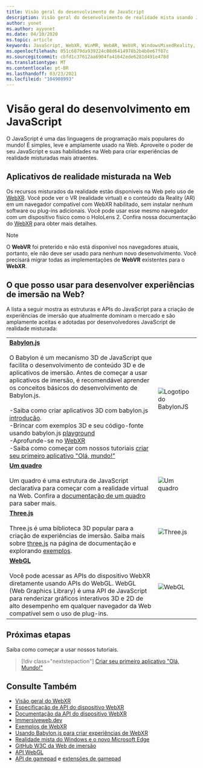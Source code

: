 ```yaml
---
title: Visão geral do desenvolvimento de JavaScript
description: Visão geral do desenvolvimento de realidade mista usando JavaScript para fones de ouvido de imersão Web, móvel e Windows.
author: yonet
ms.author: ayyonet
ms.date: 04/10/2020
ms.topic: article
keywords: JavaScript, WebXR, WinMR, WebAR, WebVR, WindowsMixedReality, HoloLens, Windows Mixed Reality, Web VR, Web XR, Web Mr, Web ar, 360, 360 vídeo, 360 vídeos, 360 Photo, 360 fotos, 360 conteúdo, imersão Web, imersão-Web, IW, immersiveweb
ms.openlocfilehash: 051c6079da939224c88d6414978b2b4b0e67f87c
ms.sourcegitcommit: cbfd1c37612aa6904fa41642ede6281d491e478d
ms.translationtype: MT
ms.contentlocale: pt-BR
ms.lasthandoff: 03/23/2021
ms.locfileid: "104908993"
---
```

# <a name="javascript-development-overview"></a>Visão geral do desenvolvimento em JavaScript

O JavaScript é uma das linguagens de programação mais populares do mundo! É simples, leve e amplamente usado na Web. Aproveite o poder de seu JavaScript e suas habilidades na Web para criar experiências de realidade misturadas mais atraentes.

## <a name="mixed-reality-applications-on-the-web"></a>Aplicativos de realidade misturada na Web

Os recursos misturados da realidade estão disponíveis na Web pelo uso de [WebXR](webxr-overview.md). Você pode ver o VR (realidade virtual) e o conteúdo da Reality (AR) em um navegador compatível com WebXR habilitado, sem instalar nenhum software ou plug-ins adicionais. Você pode usar esse mesmo navegador com um dispositivo físico como o HoloLens 2. Confira nossa documentação do [WebXR](webxr-overview.md) para obter mais detalhes.

> [!NOTE]
> O **WebVR** foi preterido e não está disponível nos navegadores atuais, portanto, ele não deve ser usado para nenhum novo desenvolvimento. Você precisará migrar todas as implementações de **WebVR** existentes para o **WebXR**.

## <a name="what-can-i-use-to-develop-immersive-web-experiences"></a>O que posso usar para desenvolver experiências de imersão na Web?

A lista a seguir mostra as estruturas e APIs do JavaScript para a criação de experiências de imersão que atualmente dominam o mercado e são amplamente aceitas e adotadas por desenvolvedores JavaScript de realidade misturada:

|  |  |
| --- | --- |
|[**Babylon.js**](https://doc.babylonjs.com/)<br/><br/> O Babylon é um mecanismo 3D de JavaScript que facilita o desenvolvimento de conteúdo 3D e de aplicativos de imersão. Antes de começar a usar aplicativos de imersão, é recomendável aprender os conceitos básicos do desenvolvimento de Babylon.js.<br/><br/>-Saiba como criar aplicativos 3D com babylon.js [introdução](https://doc.babylonjs.com/start).<br/>-Brincar com exemplos 3D e seu código-fonte usando babylon.js [playground](https://doc.babylonjs.com/examples/)<br/>-Aprofunde-se no [WebXR](https://doc.babylonjs.com/divingDeeper/webXR)<br/>-Saiba como começar com nossos tutoriais [criar seu primeiro aplicativo "Olá, mundo!"](tutorials/babylonjs-webxr-helloworld/introduction-01.md)|![Logotipo do BabylonJS](images/babylon.js.example.png) |
|[**Um quadro**](https://aframe.io/) <br/><br/>Um quadro é uma estrutura de JavaScript declarativa para começar com a realidade virtual na Web. Confira a [documentação de um quadro](https://aframe.io/docs/1.2.0/introduction/) para saber mais. |![Um quadro](images/a-frame.example.png)  |
|[**Three.js**](https://threejs.org) <br/><br/>Three.js é uma biblioteca 3D popular para a criação de experiências de imersão. Saiba mais sobre [three.js](https://threejs.org/docs/index.html#manual/en/introduction/Creating-a-scene) na página de documentação e explorando [exemplos](https://threejs.org/examples/#webgl_animation_cloth). |![Three.js](images/three.js.example.png)  |
|[**WebGL**](https://developer.mozilla.org/en-US/docs/Web/API/WebGL_API)  <br/><br/>Você pode acessar as APIs do dispositivo WebXR diretamente usando APIs do WebGL. WebGL (Web Graphics Library) é uma API de JavaScript para renderizar gráficos interativos 3D e 2D de alto desempenho em qualquer navegador da Web compatível sem o uso de plug-ins. |![WebGL](images/webgl.example.png)  |

## <a name="next-steps"></a>Próximas etapas

Saiba como começar a usar nossos tutoriais.

> [!div class="nextstepaction"]
> [Criar seu primeiro aplicativo "Olá, Mundo!"](tutorials/babylonjs-webxr-helloworld/introduction-01.md)

## <a name="see-also"></a>Consulte Também

* [Visão geral do WebXR](webxr-overview.md)
* [Especificação de API do dispositivo WebXR](https://immersive-web.github.io/webxr/)
* [Documentação da API do dispositivo WebXR](https://developer.mozilla.org/en-US/docs/Web/API/WebXR_Device_API)
* [Immersiveweb.dev](https://immersiveweb.dev/)
* [Exemplos de WebXR](https://immersive-web.github.io/webxr-samples/)
* [Usando Babylon.js para criar experiências de WebXR](https://doc.babylonjs.com/how_to/introduction_to_webxr)
* [Realidade mista do Windows e o novo Microsoft Edge](/windows/mixed-reality/new-microsoft-edge#introducing-the-new-microsoft-edge)
* [GitHub W3C da Web de imersão](https://github.com/immersive-web)
* [API WebGL](/previous-versions/windows/internet-explorer/ie-developer/dev-guides/bg182648(v=vs.85))
* [API de gamepad](https://msdn.microsoft.com/library/dn743630(v=vs.85).aspx) e [extensões de gamepad](https://w3c.github.io/gamepad/extensions.html)
